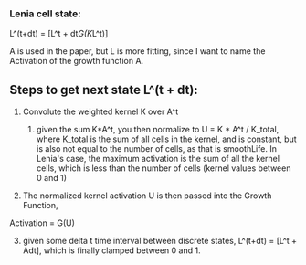 
### Lenia cell state: 

L^(t+dt) = [L^t + dt*G(K*L^t)] 

A is used in the paper, but L is more fitting, since I want to name the Activation of the growth function A. 

## Steps to get next state L^(t + dt): 

1. Convolute the weighted kernel K over A^t
    1. given the sum K*A^t, you then normalize to U = K * A^t / K_total, where K_total is the sum of all cells in the kernel, and is constant, but is also not equal to the number of cells, as that is smoothLife. In Lenia's case, the maximum activation is the sum of all the kernel cells, which is less than the number of cells (kernel values between 0 and 1)

2. The normalized kernel activation U is then passed into the Growth Function,

Activation = G(U)

3. given some delta t time interval between discrete states, L^(t+dt) = [L^t + Adt], which is finally clamped between 0 and 1. 
